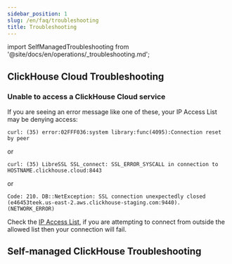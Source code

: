 ```yaml
---
sidebar_position: 1
slug: /en/faq/troubleshooting
title: Troubleshooting
---
```

import SelfManagedTroubleshooting from '@site/docs/en/operations/_troubleshooting.md';

## ClickHouse Cloud Troubleshooting

### Unable to access a ClickHouse Cloud service

If you are seeing an error message like one of these, your IP Access List may be denying access:

```response
curl: (35) error:02FFF036:system library:func(4095):Connection reset by peer
```
or
```response
curl: (35) LibreSSL SSL_connect: SSL_ERROR_SYSCALL in connection to HOSTNAME.clickhouse.cloud:8443
```
or
```response
Code: 210. DB::NetException: SSL connection unexpectedly closed (e46453teek.us-east-2.aws.clickhouse-staging.com:9440). (NETWORK_ERROR)
```

Check the [IP Access List](https://clickhouse.com/docs/en/cloud/security/ip-access-list.md), if you are attempting to connect from outside the allowed list then your connection will fail.

## Self-managed ClickHouse Troubleshooting

<SelfManagedTroubleshooting />
